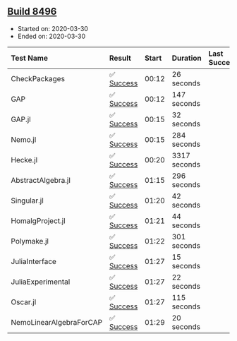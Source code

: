 ## [Build 8496](https://oscarci.mathematik.uni-kl.de/job/oscar/8496/)

* Started on: 2020-03-30
* Ended on: 2020-03-30

| Test Name    | Result | Start | Duration | Last Success | First Failure |
|:-------------|:-------|:------|:---------|:-------------|:--------------|
| CheckPackages | ✅ [Success](https://oscarci.mathematik.uni-kl.de/job/oscar/8496/artifact/logs/build-8496/CheckPackages.log) | 00:12 | 26 seconds |  |  |
| GAP | ✅ [Success](https://oscarci.mathematik.uni-kl.de/job/oscar/8496/artifact/logs/build-8496/GAP.log) | 00:12 | 147 seconds |  |  |
| GAP.jl | ✅ [Success](https://oscarci.mathematik.uni-kl.de/job/oscar/8496/artifact/logs/build-8496/GAP.jl.log) | 00:15 | 32 seconds |  |  |
| Nemo.jl | ✅ [Success](https://oscarci.mathematik.uni-kl.de/job/oscar/8496/artifact/logs/build-8496/Nemo.jl.log) | 00:15 | 284 seconds |  |  |
| Hecke.jl | ✅ [Success](https://oscarci.mathematik.uni-kl.de/job/oscar/8496/artifact/logs/build-8496/Hecke.jl.log) | 00:20 | 3317 seconds |  |  |
| AbstractAlgebra.jl | ✅ [Success](https://oscarci.mathematik.uni-kl.de/job/oscar/8496/artifact/logs/build-8496/AbstractAlgebra.jl.log) | 01:15 | 296 seconds |  |  |
| Singular.jl | ✅ [Success](https://oscarci.mathematik.uni-kl.de/job/oscar/8496/artifact/logs/build-8496/Singular.jl.log) | 01:20 | 42 seconds |  |  |
| HomalgProject.jl | ✅ [Success](https://oscarci.mathematik.uni-kl.de/job/oscar/8496/artifact/logs/build-8496/HomalgProject.jl.log) | 01:21 | 44 seconds |  |  |
| Polymake.jl | ✅ [Success](https://oscarci.mathematik.uni-kl.de/job/oscar/8496/artifact/logs/build-8496/Polymake.jl.log) | 01:22 | 301 seconds |  |  |
| JuliaInterface | ✅ [Success](https://oscarci.mathematik.uni-kl.de/job/oscar/8496/artifact/logs/build-8496/JuliaInterface.log) | 01:27 | 15 seconds |  |  |
| JuliaExperimental | ✅ [Success](https://oscarci.mathematik.uni-kl.de/job/oscar/8496/artifact/logs/build-8496/JuliaExperimental.log) | 01:27 | 22 seconds |  |  |
| Oscar.jl | ✅ [Success](https://oscarci.mathematik.uni-kl.de/job/oscar/8496/artifact/logs/build-8496/Oscar.jl.log) | 01:27 | 115 seconds |  |  |
| NemoLinearAlgebraForCAP | ✅ [Success](https://oscarci.mathematik.uni-kl.de/job/oscar/8496/artifact/logs/build-8496/NemoLinearAlgebraForCAP.log) | 01:29 | 20 seconds |  |  |
